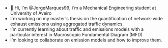 - 👋 Hi, I’m @JorgeMarques99, i´m a Mechanical Engineering student at University of Aveiro
- I´m working on my master´s thesis on the quantification of network-wide exhaust emissions using aggregated traffic dynamics.
- I’m currently learning about traffic and emissions models with a particular interest in Macroscopic Fundamental Diagram (MFD)
- I’m looking to collaborate on emission models and how to improve them.

<!---
JorgeMarques99/JorgeMarques99 is a ✨ special ✨ repository because its `README.md` (this file) appears on your GitHub profile.
You can click the Preview link to take a look at your changes.
--->
